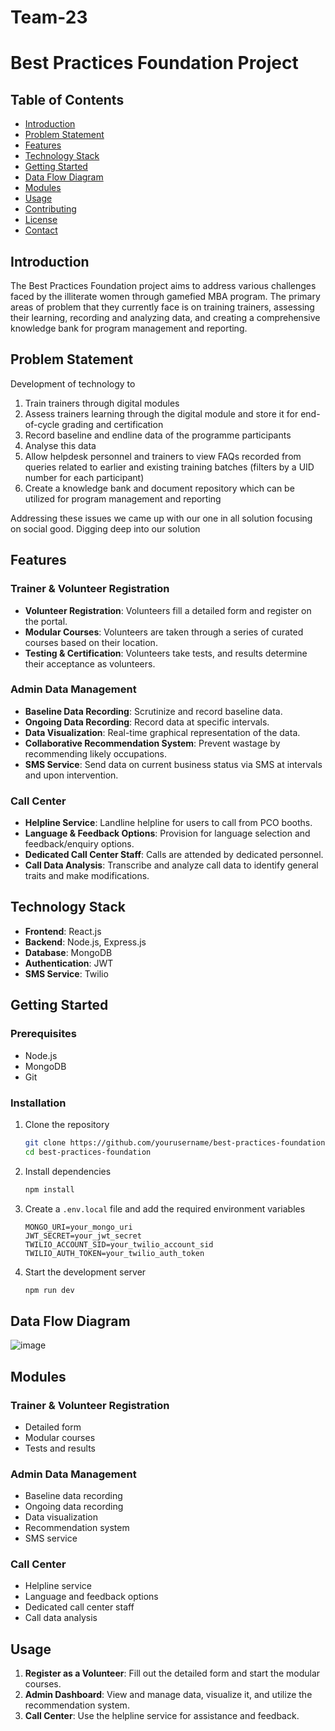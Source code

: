 # Team-23

# Best Practices Foundation Project

## Table of Contents
- [Introduction](#introduction)
- [Problem Statement](#problem-statement)
- [Features](#features)
- [Technology Stack](#technology-stack)
- [Getting Started](#getting-started)
- [Data Flow Diagram](#dataflow-diagram)
- [Modules](#modules)
- [Usage](#usage)
- [Contributing](#contributing)
- [License](#license)
- [Contact](#contact)

## Introduction

The Best Practices Foundation project aims to address various challenges faced by the illiterate women through gamefied MBA program. The primary areas of problem that they currently face is on training trainers, assessing their learning, recording and analyzing data, and creating a comprehensive knowledge bank for program management and reporting.

## Problem Statement

Development of technology to
1. Train trainers through digital modules
2. Assess trainers learning through the digital module and store it for end-of-cycle grading and certification
3. Record baseline and endline data of the programme participants
4. Analyse this data
5. Allow helpdesk personnel and trainers to view FAQs recorded from queries related to earlier and existing training
batches (filters by a UID number for each participant)
6. Create a knowledge bank and document repository which can be utilized for program management and reporting

Addressing these issues we came up with our one in all solution focusing on social good. Digging deep into our solution

## Features

### Trainer & Volunteer Registration
- **Volunteer Registration**: Volunteers fill a detailed form and register on the portal.
- **Modular Courses**: Volunteers are taken through a series of curated courses based on their location.
- **Testing & Certification**: Volunteers take tests, and results determine their acceptance as volunteers.

### Admin Data Management
- **Baseline Data Recording**: Scrutinize and record baseline data.
- **Ongoing Data Recording**: Record data at specific intervals.
- **Data Visualization**: Real-time graphical representation of the data.
- **Collaborative Recommendation System**: Prevent wastage by recommending likely occupations.
- **SMS Service**: Send data on current business status via SMS at intervals and upon intervention.

### Call Center
- **Helpline Service**: Landline helpline for users to call from PCO booths.
- **Language & Feedback Options**: Provision for language selection and feedback/enquiry options.
- **Dedicated Call Center Staff**: Calls are attended by dedicated personnel.
- **Call Data Analysis**: Transcribe and analyze call data to identify general traits and make modifications.

## Technology Stack

- **Frontend**: React.js
- **Backend**: Node.js, Express.js
- **Database**: MongoDB
- **Authentication**: JWT
- **SMS Service**: Twilio

## Getting Started

### Prerequisites
- Node.js
- MongoDB
- Git

### Installation

1. Clone the repository
    ```bash
    git clone https://github.com/yourusername/best-practices-foundation.git
    cd best-practices-foundation
    ```

2. Install dependencies
    ```bash
    npm install
    ```

3. Create a `.env.local` file and add the required environment variables
    ```env
    MONGO_URI=your_mongo_uri
    JWT_SECRET=your_jwt_secret
    TWILIO_ACCOUNT_SID=your_twilio_account_sid
    TWILIO_AUTH_TOKEN=your_twilio_auth_token
    ```

4. Start the development server
    ```bash
    npm run dev
    ```

## Data Flow Diagram
![image](https://github.com/user-attachments/assets/7887ea13-daac-4dc3-b0c7-92b7dd8ae354)

## Modules

### Trainer & Volunteer Registration
- Detailed form
- Modular courses
- Tests and results

### Admin Data Management
- Baseline data recording
- Ongoing data recording
- Data visualization
- Recommendation system
- SMS service

### Call Center
- Helpline service
- Language and feedback options
- Dedicated call center staff
- Call data analysis

## Usage

1. **Register as a Volunteer**: Fill out the detailed form and start the modular courses.
2. **Admin Dashboard**: View and manage data, visualize it, and utilize the recommendation system.
3. **Call Center**: Use the helpline service for assistance and feedback.

